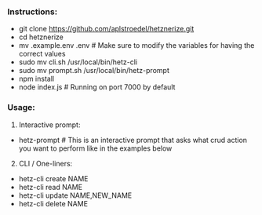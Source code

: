 ### Instructions:
- git clone https://github.com/aplstroedel/hetznerize.git
- cd hetznerize
- mv .example.env .env \# Make sure to modify the variables for having the correct values
- sudo mv cli.sh /usr/local/bin/hetz-cli
- sudo mv prompt.sh /usr/local/bin/hetz-prompt
- npm install
- node index.js \# Running on port 7000 by default

### Usage:
1. Interactive prompt:
- hetz-prompt \# This is an interactive prompt that asks what crud action you want to perform like in the examples below

2. CLI / One-liners:
- hetz-cli create NAME
- hetz-cli read NAME
- hetz-cli update NAME,NEW_NAME
- hetz-cli delete NAME
